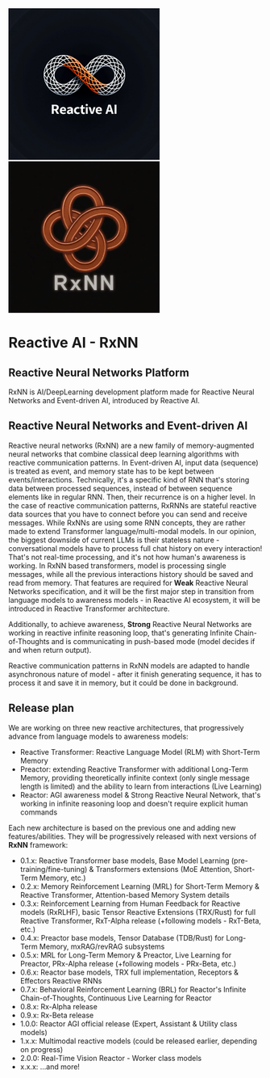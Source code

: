<img src="https://raw.githubusercontent.com/RxAI-dev/RxNN/refs/heads/main/assets/logo_rxai.webp" width="300" />
<img src="https://raw.githubusercontent.com/RxAI-dev/RxNN/refs/heads/main/assets/logo_rxnn.webp" width="300" />

# Reactive AI - RxNN
## Reactive Neural Networks Platform

RxNN is AI/DeepLearning development platform made for Reactive Neural Networks and Event-driven AI, introduced by Reactive AI.

## Reactive Neural Networks and Event-driven AI
Reactive neural networks (RxNN) are a new family of memory-augmented neural networks that combine classical deep learning
algorithms with reactive communication patterns. In Event-driven AI, input data (sequence) is treated as event, and memory
state has to be kept between events/interactions. Technically, it's a specific kind of RNN that's storing data between
processed sequences, instead of between sequence elements like in regular RNN. Then, their recurrence is on a higher level.
In the case of reactive communication patterns, RxRNNs are stateful reactive data sources that you have to connect before
you can send and receive messages.
While RxNNs are using some RNN concepts, they are rather made to extend Transformer language/multi-modal models. In our
opinion, the biggest downside of current LLMs is their stateless nature - conversational models have to process full chat
history on every interaction! That's not real-time processing, and it's not how human's awareness is working. In RxNN based
transformers, model is processing single messages, while all the previous interactions history should be saved and read
from memory. That features are required for **Weak** Reactive Neural Networks specification, and it will be the first major
step in transition from language models to awareness models - in Reactive AI ecosystem, it will be introduced in Reactive
Transformer architecture.

Additionally, to achieve awareness, **Strong** Reactive Neural Networks are working in reactive infinite reasoning loop,
that's generating Infinite Chain-of-Thoughts and is communicating in push-based mode (model decides if and when return output).

Reactive communication patterns in RxNN models are adapted to handle asynchronous nature of model - after it finish generating
sequence, it has to process it and save it in memory, but it could be done in background.

## Release plan
We are working on three new reactive architectures, that progressively advance from language models to awareness models:
- Reactive Transformer: Reactive Language Model (RLM) with Short-Term Memory
- Preactor: extending Reactive Transformer with additional Long-Term Memory, providing theoretically infinite context (only
  single message length is limited) and the ability to learn from interactions (Live Learning)
- Reactor: AGI awareness model & Strong Reactive Neural Network, that's working in infinite reasoning loop and doesn't require explicit human commands

Each new architecture is based on the previous one and adding new features/abilities. They will be progressively
released with next versions of **RxNN** framework:
- 0.1.x: Reactive Transformer base models, Base Model Learning (pre-training/fine-tuning) & Transformers extensions (MoE Attention, Short-Term Memory, etc.)
- 0.2.x: Memory Reinforcement Learning (MRL) for Short-Term Memory & Reactive Transformer, Attention-based Memory System details
- 0.3.x: Reinforcement Learning from Human Feedback for Reactive models (RxRLHF), basic Tensor Reactive
  Extensions (TRX/Rust) for full Reactive Transformer, RxT-Alpha release (+following models - RxT-Beta, etc.)
- 0.4.x: Preactor base models, Tensor Database (TDB/Rust) for Long-Term Memory, mxRAG/revRAG subsystems
- 0.5.x: MRL for Long-Term Memory & Preactor, Live Learning for Preactor, PRx-Alpha release (+following models - PRx-Beta, etc.)
- 0.6.x: Reactor base models, TRX full implementation, Receptors & Effectors Reactive RNNs
- 0.7.x: Behavioral Reinforcement Learning (BRL) for Reactor's Infinite Chain-of-Thoughts, Continuous Live Learning for Reactor
- 0.8.x: Rx-Alpha release
- 0.9.x: Rx-Beta release
- 1.0.0: Reactor AGI official release (Expert, Assistant & Utility class models)
- 1.x.x: Multimodal reactive models (could be released earlier, depending on progress)
- 2.0.0: Real-Time Vision Reactor - Worker class models
- x.x.x: ...and more!

